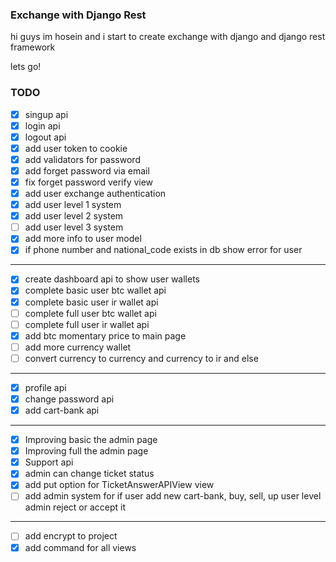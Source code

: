 ### Exchange with Django Rest
hi guys im hosein and i start to create exchange with django and django rest framework

lets go!

### TODO
- [x] singup api
- [x] login api
- [x] logout api
- [x] add user token to cookie
- [x] add validators for password
- [x] add forget password via email
- [x] fix forget password verify view
- [x] add user exchange authentication
- [x] add user level 1 system
- [x] add user level 2 system
- [ ] add user level 3 system
- [x] add more info to user model
- [x] if phone number and national_code exists in db show error for user
---
- [x] create dashboard api to show user wallets
- [x] complete basic user btc wallet api
- [x] complete basic user ir wallet api
- [ ] complete full user btc wallet api
- [ ] complete full user ir wallet api
- [x] add btc momentary price to main page
- [ ] add more currency wallet
- [ ] convert currency to currency and currency to ir and else
---
- [x] profile api
- [x] change password api
- [x] add cart-bank api
---
- [x] Improving basic the admin page
- [x] Improving full the admin page
- [x] Support api
- [x] admin can change ticket status
- [x] add put option for TicketAnswerAPIView view
- [ ] add admin system for if user add new cart-bank, buy, sell, up user level admin reject or accept it
---
- [ ] add encrypt to project
- [x] add command for all views